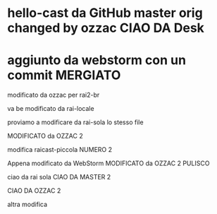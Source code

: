# hello-cast da GitHub master orig changed by ozzac CIAO DA Desk
# aggiunto da webstorm con un commit MERGIATO
modificato da ozzac <ALTRA MOD OZZAC>
per rai2-br

va be modificato da rai-locale

proviamo a modificare da rai-sola lo stesso file

MODIFICATO da OZZAC 2

modifica raicast-piccola NUMERO 2

Appena modificato da WebStorm
MODIFICATO da OZZAC 2 PULISCO

ciao da rai sola
CIAO DA MASTER 2

CIAO DA OZZAC 2

altra modifica
